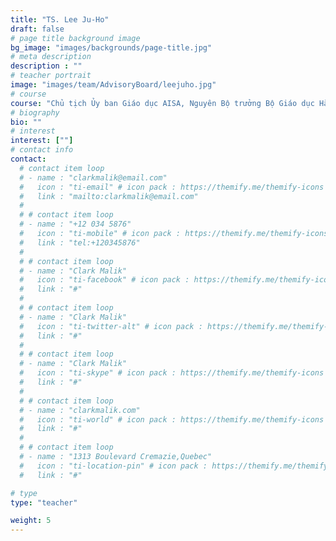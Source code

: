 ```yaml
---
title: "TS. Lee Ju-Ho"
draft: false
# page title background image
bg_image: "images/backgrounds/page-title.jpg"
# meta description
description : ""
# teacher portrait
image: "images/team/AdvisoryBoard/leejuho.jpg"
# course
course: "Chủ tịch Ủy ban Giáo dục AISA, Nguyên Bộ trưởng Bộ Giáo dục Hàn Quốc"
# biography
bio: ""
# interest
interest: [""]
# contact info
contact:
  # contact item loop
  # - name : "clarkmalik@email.com"
  #   icon : "ti-email" # icon pack : https://themify.me/themify-icons
  #   link : "mailto:clarkmalik@email.com"
  #
  # # contact item loop
  # - name : "+12 034 5876"
  #   icon : "ti-mobile" # icon pack : https://themify.me/themify-icons
  #   link : "tel:+120345876"
  #
  # # contact item loop
  # - name : "Clark Malik"
  #   icon : "ti-facebook" # icon pack : https://themify.me/themify-icons
  #   link : "#"
  #
  # # contact item loop
  # - name : "Clark Malik"
  #   icon : "ti-twitter-alt" # icon pack : https://themify.me/themify-icons
  #   link : "#"
  #
  # # contact item loop
  # - name : "Clark Malik"
  #   icon : "ti-skype" # icon pack : https://themify.me/themify-icons
  #   link : "#"
  #
  # # contact item loop
  # - name : "clarkmalik.com"
  #   icon : "ti-world" # icon pack : https://themify.me/themify-icons
  #   link : "#"
  #
  # # contact item loop
  # - name : "1313 Boulevard Cremazie,Quebec"
  #   icon : "ti-location-pin" # icon pack : https://themify.me/themify-icons
  #   link : "#"

# type
type: "teacher"

weight: 5
---
```



